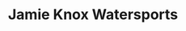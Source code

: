 ---
title: "Jamie Knox Watersports"
address: "The Maharees, Castlegregory, Co. Kerry"
tel: "+353 (0)66 713 9411"
county: "Kerry"
category: "Surfing"
type: "Content"
lat: "52.2999382019043"
lng: "-10.029328346252441"
---